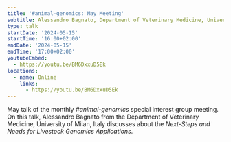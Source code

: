 ```yaml
---
title: '#animal-genomics: May Meeting'
subtitle: Alessandro Bagnato, Department of Veterinary Medicine, University of Milan, Italy
type: talk
startDate: '2024-05-15'
startTime: '16:00+02:00'
endDate: '2024-05-15'
endTime: '17:00+02:00'
youtubeEmbed:
  - https://youtu.be/BM6DxxuD5Ek
locations:
  - name: Online
    links:
      - https://youtu.be/BM6DxxuD5Ek
---
```


May talk of the monthly _#animal-genomics_ special interest group meeting.
On this talk, Alessandro Bagnato from the Department of Veterinary Medicine, University of Milan, Italy discusses about the _Next-Steps and Needs for Livestock Genomics Applications_.
